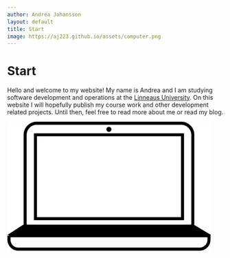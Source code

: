 ```yaml
---
author: Andrea Johansson
layout: default
title: Start
image: https://aj223.github.io/assets/computer.png
---
```



# Start
Hello and welcome to my website! My name is Andrea and I am studying software development and operations at the [Linneaus University](https://lnu.se). 
On this website I will hopefully publish my course work and other development related projects. Until then, feel free to read more about me or read my blog.

<img src="./assets/computer.png">

